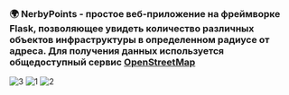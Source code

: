 ### 🌍 **NerbyPoints** - простое веб-приложение на фреймворке Flask, позволяющее увидеть количество различных объектов инфраструктуры в определенном радиусе от адреса. Для получения данных используется общедоступный сервис [OpenStreetMap](https://www.openstreetmap.org/)

![3](https://github.com/userpyone/nerby_points/assets/105606706/a0a450ff-a48f-44e4-85d8-548ded74e1a8)
![1](https://github.com/userpyone/nerby_points/assets/105606706/6193f8fb-fdb2-4a6d-b7f4-baf7e7159fe0)
![2](https://github.com/userpyone/nerby_points/assets/105606706/7b3b0a23-82a1-441d-9eca-61d60e81291e)
